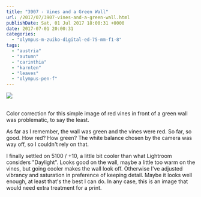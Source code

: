 ```yaml
---
title: "3907 - Vines and a Green Wall"
url: /2017/07/3907-vines-and-a-green-wall.html
publishDate: Sat, 01 Jul 2017 18:00:31 +0000
date: 2017-07-01 20:00:31
categories: 
  - "olympus-m-zuiko-digital-ed-75-mm-f1-8"
tags: 
  - "austria"
  - "autumn"
  - "carinthia"
  - "karnten"
  - "leaves"
  - "olympus-pen-f"
---
```

<div class="container">
<div class="center"><a target="_blank" href="https://d25zfm9zpd7gm5.cloudfront.net/1200x1200/2016/20161031_155740_lr.jpg"><img class="webfeedsFeaturedVisual" src="https://d25zfm9zpd7gm5.cloudfront.net/0600x0600/2016/20161031_155740_lr.jpg" /></a></div>
</div>
<br />

Color correction for this simple image of red vines in front of a green wall was problematic, to say the least.

<a target="_blank" href="https://d25zfm9zpd7gm5.cloudfront.net/1200x1200/2016/20161031_160031_lr.jpg"><img style="margin: 0pt 10px 0pt 0px; float: left;" src="https://d25zfm9zpd7gm5.cloudfront.net/0150x0150/2016/20161031_160031_lr.jpg" alt="" border="0" /></a> As far as I remember, the wall was green and the vines were red. So far, so good. How red? How green? The white balance chosen by the camera was way off, so I couldn't rely on that.

I finally settled on 5100 / +10, a little bit cooler than what Lightroom considers "Daylight". Looks good on the wall, maybe a little too warm on the vines, but going cooler makes the wall look off. Otherwise I've adjusted vibrancy and saturation in preference of keeping detail. Maybe it looks well enough, at least that's the best I can do. In any case, this is an image that would need extra treatment for a print.

